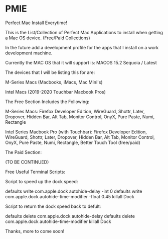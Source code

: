 # PMIE
 Perfect Mac Install Everytime!


This is the List/Collection of Perfect Mac Applications to install when getting a Mac OS device. (Free/Paid Collections)

In the future add a development profile for the apps that I install on a work development machine.  

Currently the MAC OS that it will support is: MACOS 15.2 Sequoia / Latest


The devices that I will be listing this for are:

M-Series Macs (Macbooks, iMacs, Mac Mini's)

Intel Macs (2019-2020 Touchbar Macbook Pros)



The Free Section Includes the Following:

M-Series Macs:
Firefox Developer Edition,
WireGuard,
Shottr,
Later,
Dropover,
Hidden Bar,
Alt Tab,
Monitor Control,
OnyX,
Pure Paste,
Numi,
Rectangle

Intel Series Macbook Pro (with Touchbar):
Firefox Developer Edition,
WireGuard,
Shottr,
Later,
Dropover,
Hidden Bar,
Alt Tab,
Monitor Control,
OnyX,
Pure Paste,
Numi,
Rectangle,
Better Touch Tool (free/paid)





The Paid Section:

(TO BE CONTINUED)

Free Useful Terminal Scripts:

Script to speed up the dock speed:

defaults write com.apple.dock autohide-delay -int 0
defaults write com.apple.dock autohide-time-modifier -float 0.45
killall Dock

Script to return the dock speed back to defult:

defaults delete com.apple.dock autohide-delay
defaults delete com.apple.dock autohide-time-modifier
killall Dock



Thanks, more to come soon! 